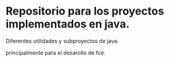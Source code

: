Repositorio para los proyectos implementados en java.
====

Diferentes utilidades y subproyectos de java.

principalmente para el desarollo de fce.



